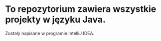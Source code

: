 # To repozytorium zawiera wszystkie projekty w języku Java.
Zostały napisane w programie IntelliJ IDEA.
